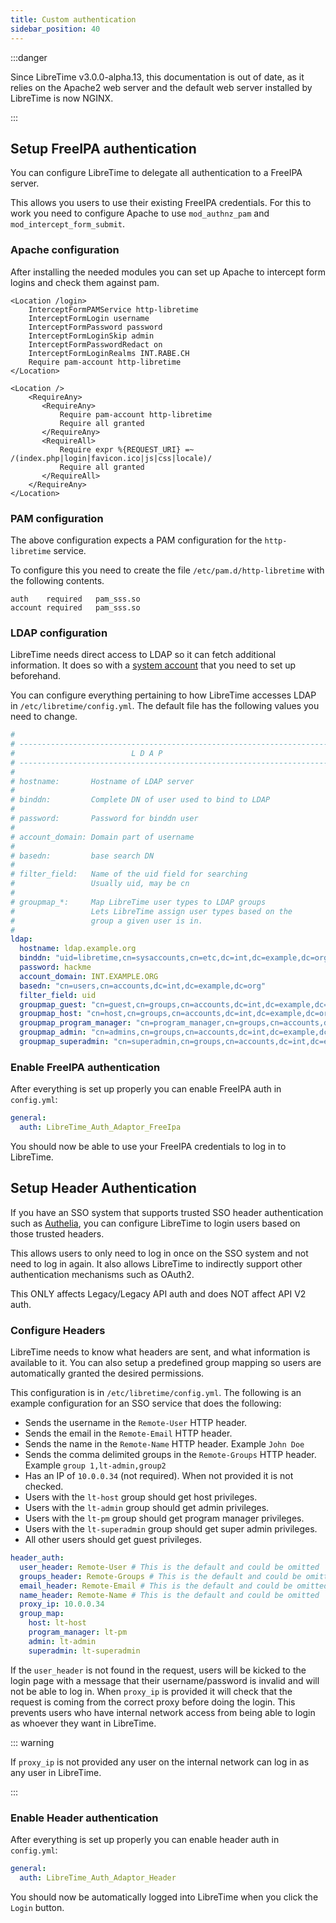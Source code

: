 ```yaml
---
title: Custom authentication
sidebar_position: 40
---
```


:::danger

Since LibreTime v3.0.0-alpha.13, this documentation is out of date, as it relies on the Apache2 web server and the default web server installed by LibreTime is now NGINX.

:::

## Setup FreeIPA authentication

You can configure LibreTime to delegate all authentication to a FreeIPA server.

This allows you users to use their existing FreeIPA credentials. For this to
work you need to configure Apache to use `mod_authnz_pam` and `mod_intercept_form_submit`.

### Apache configuration

After installing the needed modules you can set up Apache to intercept form logins and
check them against pam.

```apacheconf
<Location /login>
    InterceptFormPAMService http-libretime
    InterceptFormLogin username
    InterceptFormPassword password
    InterceptFormLoginSkip admin
    InterceptFormPasswordRedact on
    InterceptFormLoginRealms INT.RABE.CH
    Require pam-account http-libretime
</Location>

<Location />
    <RequireAny>
       <RequireAny>
           Require pam-account http-libretime
           Require all granted
       </RequireAny>
       <RequireAll>
           Require expr %{REQUEST_URI} =~  /(index.php|login|favicon.ico|js|css|locale)/
           Require all granted
       </RequireAll>
    </RequireAny>
</Location>
```

### PAM configuration

The above configuration expects a PAM configuration for the `http-libretime` service.

To configure this you need to create the file `/etc/pam.d/http-libretime` with the following contents.

```
auth    required   pam_sss.so
account required   pam_sss.so
```

### LDAP configuration

LibreTime needs direct access to LDAP so it can fetch additional information. It does so with
a [system account](https://www.freeipa.org/page/HowTo/LDAP#System_Accounts) that you need to
set up beforehand.

You can configure everything pertaining to how LibreTime accesses LDAP in
`/etc/libretime/config.yml`. The default file has the following values you need to change.

```yml
#
# ----------------------------------------------------------------------
#                          L D A P
# ----------------------------------------------------------------------
#
# hostname:       Hostname of LDAP server
#
# binddn:         Complete DN of user used to bind to LDAP
#
# password:       Password for binddn user
#
# account_domain: Domain part of username
#
# basedn:         base search DN
#
# filter_field:   Name of the uid field for searching
#                 Usually uid, may be cn
#
# groupmap_*:     Map LibreTime user types to LDAP groups
#                 Lets LibreTime assign user types based on the
#                 group a given user is in.
#
ldap:
  hostname: ldap.example.org
  binddn: "uid=libretime,cn=sysaccounts,cn=etc,dc=int,dc=example,dc=org"
  password: hackme
  account_domain: INT.EXAMPLE.ORG
  basedn: "cn=users,cn=accounts,dc=int,dc=example,dc=org"
  filter_field: uid
  groupmap_guest: "cn=guest,cn=groups,cn=accounts,dc=int,dc=example,dc=org"
  groupmap_host: "cn=host,cn=groups,cn=accounts,dc=int,dc=example,dc=org"
  groupmap_program_manager: "cn=program_manager,cn=groups,cn=accounts,dc=int,dc=example,dc=org"
  groupmap_admin: "cn=admins,cn=groups,cn=accounts,dc=int,dc=example,dc=org"
  groupmap_superadmin: "cn=superadmin,cn=groups,cn=accounts,dc=int,dc=example,dc=org"
```

### Enable FreeIPA authentication

After everything is set up properly you can enable FreeIPA auth in `config.yml`:

```yml
general:
  auth: LibreTime_Auth_Adaptor_FreeIpa
```

You should now be able to use your FreeIPA credentials to log in to LibreTime.

## Setup Header Authentication

If you have an SSO system that supports trusted SSO header authentication such as [Authelia](https://www.authelia.com/),
you can configure LibreTime to login users based on those trusted headers.

This allows users to only need to log in once on the SSO system and not need to log in again. It also allows LibreTime
to indirectly support other authentication mechanisms such as OAuth2.

This ONLY affects Legacy/Legacy API auth and does NOT affect API V2 auth.

### Configure Headers

LibreTime needs to know what headers are sent, and what information is available to it. You can also
setup a predefined group mapping so users are automatically granted the desired permissions.

This configuration is in `/etc/libretime/config.yml`. The following is an example configuration for an SSO service
that does the following:

- Sends the username in the `Remote-User` HTTP header.
- Sends the email in the `Remote-Email` HTTP header.
- Sends the name in the `Remote-Name` HTTP header. Example `John Doe`
- Sends the comma delimited groups in the `Remote-Groups` HTTP header. Example `group 1,lt-admin,group2`
- Has an IP of `10.0.0.34` (not required). When not provided it is not checked.
- Users with the `lt-host` group should get host privileges.
- Users with the `lt-admin` group should get admin privileges.
- Users with the `lt-pm` group should get program manager privileges.
- Users with the `lt-superadmin` group should get super admin privileges.
- All other users should get guest privileges.

```yml
header_auth:
  user_header: Remote-User # This is the default and could be omitted
  groups_header: Remote-Groups # This is the default and could be omitted
  email_header: Remote-Email # This is the default and could be omitted
  name_header: Remote-Name # This is the default and could be omitted
  proxy_ip: 10.0.0.34
  group_map:
    host: lt-host
    program_manager: lt-pm
    admin: lt-admin
    superadmin: lt-superadmin
```

If the `user_header` is not found in the request, users will be kicked to the login page
with a message that their username/password is invalid and will not be able to log in. When `proxy_ip` is provided
it will check that the request is coming from the correct proxy before doing the login. This prevents users who have
internal network access from being able to login as whoever they want in LibreTime.

::: warning

If `proxy_ip` is not provided any user on the internal network can log in as any user in LibreTime.

:::

### Enable Header authentication

After everything is set up properly you can enable header auth in `config.yml`:

```yml
general:
  auth: LibreTime_Auth_Adaptor_Header
```

You should now be automatically logged into LibreTime when you click the `Login` button.
